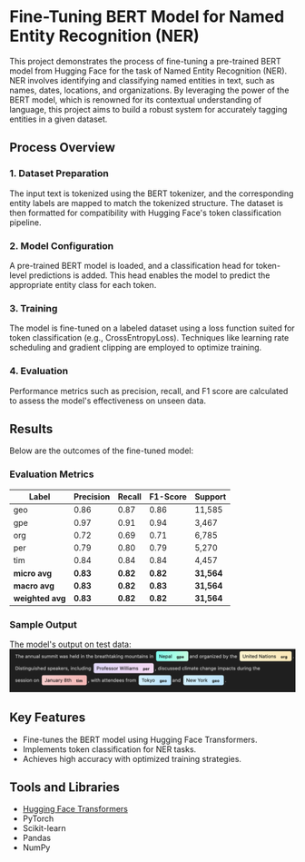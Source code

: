 # Fine-Tuning BERT Model for Named Entity Recognition (NER)

This project demonstrates the process of fine-tuning a pre-trained BERT model from Hugging Face for the task of Named Entity Recognition (NER). NER involves identifying and classifying named entities in text, such as names, dates, locations, and organizations. By leveraging the power of the BERT model, which is renowned for its contextual understanding of language, this project aims to build a robust system for accurately tagging entities in a given dataset.

## Process Overview

### 1. Dataset Preparation
The input text is tokenized using the BERT tokenizer, and the corresponding entity labels are mapped to match the tokenized structure. The dataset is then formatted for compatibility with Hugging Face's token classification pipeline.

### 2. Model Configuration
A pre-trained BERT model is loaded, and a classification head for token-level predictions is added. This head enables the model to predict the appropriate entity class for each token.

### 3. Training
The model is fine-tuned on a labeled dataset using a loss function suited for token classification (e.g., CrossEntropyLoss). Techniques like learning rate scheduling and gradient clipping are employed to optimize training.

### 4. Evaluation
Performance metrics such as precision, recall, and F1 score are calculated to assess the model's effectiveness on unseen data.

## Results

Below are the outcomes of the fine-tuned model:

### Evaluation Metrics

| Label     | Precision | Recall | F1-Score | Support |
|-----------|-----------|--------|----------|---------|
| geo       | 0.86      | 0.87   | 0.86     | 11,585  |
| gpe       | 0.97      | 0.91   | 0.94     | 3,467   |
| org       | 0.72      | 0.69   | 0.71     | 6,785   |
| per       | 0.79      | 0.80   | 0.79     | 5,270   |
| tim       | 0.84      | 0.84   | 0.84     | 4,457   |
| **micro avg** | **0.83** | **0.82** | **0.82** | **31,564** |
| **macro avg** | **0.83** | **0.82** | **0.83** | **31,564** |
| **weighted avg** | **0.83** | **0.82** | **0.82** | **31,564** |

### Sample Output
The model's output on test data:
![Output](bert-ner/output.png)

## Key Features

- Fine-tunes the BERT model using Hugging Face Transformers.
- Implements token classification for NER tasks.
- Achieves high accuracy with optimized training strategies.

## Tools and Libraries

- [Hugging Face Transformers](https://huggingface.co/transformers/)
- PyTorch
- Scikit-learn
- Pandas
- NumPy